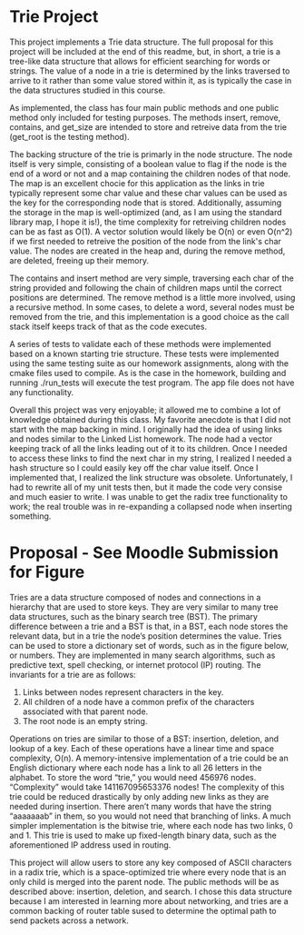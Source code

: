 # Trie Project

This project implements a Trie data structure. The full proposal for this project will be included at the end of this readme, but, in short, a trie is a tree-like data structure that allows for efficient searching for words or strings. The value of a node in a trie is determined by the links traversed to arrive to it rather than some value stored within it, as is typically the case in the data structures studied in this course.

As implemented, the class has four main public methods and one public method only included for testing purposes. The methods insert, remove, contains, and get_size are intended to store and retreive data from the trie (get_root is the testing method). 

The backing structure of the trie is primarly in the node structure. The node itself is very simple, consisting of a boolean value to flag if the node is the end of a word or not and a map containing the children nodes of that node. The map is an excellent chocie for this application as the links in trie typically represent some char value and these char values can be used as the key for the corresponding node that is stored. Additionally, assuming the storage in the map is well-optimized (and, as I am using the standard library map, I hope it is!), the time complexity for retreiving children nodes can be as fast as O(1). A vector solution would likely be O(n) or even O(n^2) if we first needed to retreive the position of the node from the link's char value. The nodes are created in the heap and, during the remove method, are deleted, freeing up their memory.

The contains and insert method are very simple, traversing each char of the string provided and following the chain of children maps until the correct positions are determined. The remove method is a little more involved, using a recursive method. In some cases, to delete a word, several nodes must be removed from the trie, and this implementation is a good choice as the call stack itself keeps track of that as the code executes. 

A series of tests to validate each of these methods were implemented based on a known starting trie structure. These tests were implemented using the same testing suite as our homework assignments, along with the cmake files used to compile. As is the case in the homework, building and running ./run_tests will execute the test program. The app file does not have any functionality. 

Overall this project was very enjoyable; it allowed me to combine a lot of knowledge obtained during this class. My favorite anecdote is that I did not start with the map backing in mind. I originally had the idea of using links and nodes similar to the Linked List homework. The node had a vector keeping track of all the links leading out of it to its children. Once I needed to access these links to find the next char in my string, I realized I needed a hash structure so I could easily key off the char value itself. Once I implemented that, I realized the link structure was obsolete. Unfortunately, I had to rewrite all of my unit tests then, but it made the code very consise and much easier to write. I was unable to get the radix tree functionality to work; the real trouble was in re-expanding a collapsed node when inserting something.

# Proposal - See Moodle Submission for Figure

Tries are a data structure composed of nodes and connections in a hierarchy that are used to store keys. They are very similar to many tree data structures, such as the binary search tree (BST). The primary difference between a trie and a BST is that, in a BST, each node stores the relevant data, but in a trie the node’s position determines the value. Tries can be used to store a dictionary set of words, such as in the figure below, or numbers. They are implemented in many search algorithms, such as predictive text, spell checking, or internet protocol (IP) routing. The invariants for a trie are as follows: 

1) Links between nodes represent characters in the key.
2) All children of a node have a common prefix of the characters associated with that parent node.
3) The root node is an empty string.

Operations on tries are similar to those of a BST: insertion, deletion, and lookup of a key. Each of these operations have a linear time and space complexity, O(n). A memory-intensive implementation of a trie could be an English dictionary where each node has a link to all 26 letters in the alphabet. To store the word “trie,” you would need 456976 nodes. “Complexity” would take 141167095653376 nodes! The complexity of this trie could be reduced drastically by only adding new links as they are needed during insertion. There aren’t many words that have the string “aaaaaaab” in them, so you would not need that branching of links. A much simpler implementation is the bitwise trie, where each node has two links, 0 and 1. This trie is used to make up fixed-length binary data, such as the aforementioned IP address used in routing. 

This project will allow users to store any key composed of ASCII characters in a radix trie, which is a space-optimized trie where every node that is an only child is merged into the parent node. The public methods will be as described above: insertion, deletion, and search. I chose this data structure because I am interested in learning more about networking, and tries are a common backing of router table sused to determine the optimal 
path to send packets across a network.